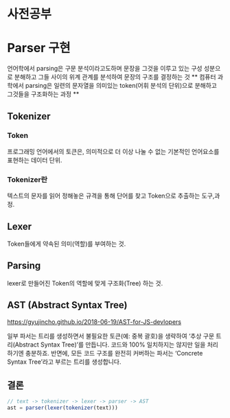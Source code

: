 # 사전공부

# Parser 구현
언어학에서 parsing은 구문 분석이라고도하며 문장을 그것을 이루고 있는 구성 성분으로 분해하고 그들 사이의 위계 관계를 분석하여 문장의 구조를 결정하는 것
** 컴퓨터 과학에서 parsing은 일련의 문자열을 의미있는 token(어휘 분석의 단위)으로 분해하고 그것들을 구조화하는 과정 **

## Tokenizer
### Token
프로그래밍 언어에서의 토큰은, 의미적으로 더 이상 나눌 수 없는 기본적인 언어요소를 표현하는 데이터 단위.
### Tokenizer란
텍스트의 문자를 읽어 정해놓은 규격을 통해 단어를 찾고 Token으로 추출하는 도구,과정.

## Lexer
Token들에게 약속된 의미(역할)를 부여하는 것.

## Parsing
lexer로 만들어진 Token의 역할에 맞게 구조화(Tree) 하는 것.

## AST (Abstract Syntax Tree)
https://gyujincho.github.io/2018-06-19/AST-for-JS-devlopers

일부 파서는 트리를 생성하면서 불필요한 토큰(예: 중복 괄호)을 생략하여 ‘추상 구문 트리(Abstract Syntax Tree)’를 만듭니다. 코드와 100% 일치하지는 않지만 일을 처리하기엔 충분하죠. 반면에, 모든 코드 구조를 완전히 커버하는 파서는 ‘Concrete Syntax Tree’라고 부르는 트리를 생성합니다.

## 결론
```javascript
// text -> tokenizer -> lexer -> parser -> AST
ast = parser(lexer(tokenizer(text)))
```

